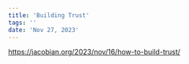 ```yaml
---
title: 'Building Trust'
tags: ''
date: 'Nov 27, 2023'
---
```


https://jacobian.org/2023/nov/16/how-to-build-trust/
